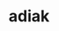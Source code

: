 ---
title: "adiak"
layout: cache
categories: [package, develop-2023-11-05]
meta: {"versions": ["0.2.2"], "compilers": ["cce@=15.0.1", "gcc@=11.4.0", "gcc@=7.3.1", "gcc@=7.5.0", "gcc@=9.4.0", "oneapi@=2023.2.0"], "oss": ["amzn2", "rhel8", "ubuntu18.04", "ubuntu20.04"], "platforms": ["linux"], "targets": ["aarch64", "neoverse_n1", "neoverse_v1", "ppc64le", "x86_64_v3", "zen4"], "stacks": ["e4s", "e4s-cray-rhel", "e4s-neoverse_v1", "e4s-oneapi", "e4s-power", "e4s-rocm-external", "radiuss", "radiuss-aws", "radiuss-aws-aarch64", "root"], "num_specs": 9, "num_specs_by_stack": {"root": 9, "radiuss-aws-aarch64": 2, "radiuss-aws": 1, "e4s-cray-rhel": 1, "radiuss": 1, "e4s-neoverse_v1": 1, "e4s-power": 1, "e4s-rocm-external": 1, "e4s": 1, "e4s-oneapi": 1}}
spec_details: [{"hash": "aqejyvd62rnnwzocnvjc3bcquacv7zvs", "compiler": "gcc@=7.3.1", "versions": ["0.2.2"], "os": "amzn2", "platform": "linux", "target": "aarch64", "variants": ["build_system=cmake", "build_type=Release", "generator=make", "~ipo", "+mpi", "+shared"], "stacks": ["root", "radiuss-aws-aarch64"], "size": "-", "tarball": "https://binaries.spack.io/releases/develop-2023-11-05/build_cache/linux-amzn2-aarch64/gcc-7.3.1/adiak-0.2.2/linux-amzn2-aarch64-gcc-7.3.1-adiak-0.2.2-aqejyvd62rnnwzocnvjc3bcquacv7zvs.spack"}, {"hash": "wqmujh3faucfiuxspkawjviumw4b42cj", "compiler": "gcc@=7.3.1", "versions": ["0.2.2"], "os": "amzn2", "platform": "linux", "target": "neoverse_n1", "variants": ["build_system=cmake", "build_type=Release", "generator=make", "~ipo", "+mpi", "+shared"], "stacks": ["root", "radiuss-aws-aarch64"], "size": "-", "tarball": "https://binaries.spack.io/releases/develop-2023-11-05/build_cache/linux-amzn2-neoverse_n1/gcc-7.3.1/adiak-0.2.2/linux-amzn2-neoverse_n1-gcc-7.3.1-adiak-0.2.2-wqmujh3faucfiuxspkawjviumw4b42cj.spack"}, {"hash": "l6c44c4tzb5rlbwiabsw6pre2uaw4hgj", "compiler": "gcc@=7.3.1", "versions": ["0.2.2"], "os": "amzn2", "platform": "linux", "target": "x86_64_v3", "variants": ["build_system=cmake", "build_type=Release", "generator=make", "~ipo", "+mpi", "+shared"], "stacks": ["root", "radiuss-aws"], "size": "-", "tarball": "https://binaries.spack.io/releases/develop-2023-11-05/build_cache/linux-amzn2-x86_64_v3/gcc-7.3.1/adiak-0.2.2/linux-amzn2-x86_64_v3-gcc-7.3.1-adiak-0.2.2-l6c44c4tzb5rlbwiabsw6pre2uaw4hgj.spack"}, {"hash": "euki4ipk3zedl2rseq5uwjuzrdgulgt5", "compiler": "cce@=15.0.1", "versions": ["0.2.2"], "os": "rhel8", "platform": "linux", "target": "zen4", "variants": ["build_system=cmake", "build_type=Release", "generator=make", "~ipo", "+mpi", "+shared"], "stacks": ["root", "e4s-cray-rhel"], "size": "-", "tarball": "https://binaries.spack.io/releases/develop-2023-11-05/build_cache/linux-rhel8-zen4/cce-15.0.1/adiak-0.2.2/linux-rhel8-zen4-cce-15.0.1-adiak-0.2.2-euki4ipk3zedl2rseq5uwjuzrdgulgt5.spack"}, {"hash": "wfxyucyuz4hfyf5an3vsxoscxzgicals", "compiler": "gcc@=7.5.0", "versions": ["0.2.2"], "os": "ubuntu18.04", "platform": "linux", "target": "x86_64_v3", "variants": ["build_system=cmake", "build_type=Release", "generator=make", "~ipo", "+mpi", "+shared"], "stacks": ["root", "radiuss"], "size": "-", "tarball": "https://binaries.spack.io/releases/develop-2023-11-05/build_cache/linux-ubuntu18.04-x86_64_v3/gcc-7.5.0/adiak-0.2.2/linux-ubuntu18.04-x86_64_v3-gcc-7.5.0-adiak-0.2.2-wfxyucyuz4hfyf5an3vsxoscxzgicals.spack"}, {"hash": "ab3oh3to5xxgtnxe5kfyc3a6ptqutij6", "compiler": "gcc@=11.4.0", "versions": ["0.2.2"], "os": "ubuntu20.04", "platform": "linux", "target": "neoverse_v1", "variants": ["build_system=cmake", "build_type=Release", "generator=make", "~ipo", "+mpi", "+shared"], "stacks": ["root", "e4s-neoverse_v1"], "size": "-", "tarball": "https://binaries.spack.io/releases/develop-2023-11-05/build_cache/linux-ubuntu20.04-neoverse_v1/gcc-11.4.0/adiak-0.2.2/linux-ubuntu20.04-neoverse_v1-gcc-11.4.0-adiak-0.2.2-ab3oh3to5xxgtnxe5kfyc3a6ptqutij6.spack"}, {"hash": "hcggqa5sfal6xyfpgazdd2ticbuzp3gc", "compiler": "gcc@=9.4.0", "versions": ["0.2.2"], "os": "ubuntu20.04", "platform": "linux", "target": "ppc64le", "variants": ["build_system=cmake", "build_type=Release", "generator=make", "~ipo", "+mpi", "+shared"], "stacks": ["root", "e4s-power"], "size": "-", "tarball": "https://binaries.spack.io/releases/develop-2023-11-05/build_cache/linux-ubuntu20.04-ppc64le/gcc-9.4.0/adiak-0.2.2/linux-ubuntu20.04-ppc64le-gcc-9.4.0-adiak-0.2.2-hcggqa5sfal6xyfpgazdd2ticbuzp3gc.spack"}, {"hash": "gqor6r3vhcpgbjpcet5fg2rwuifmjsrr", "compiler": "gcc@=11.4.0", "versions": ["0.2.2"], "os": "ubuntu20.04", "platform": "linux", "target": "x86_64_v3", "variants": ["build_system=cmake", "build_type=Release", "generator=make", "~ipo", "+mpi", "+shared"], "stacks": ["root", "e4s-rocm-external", "e4s"], "size": "-", "tarball": "https://binaries.spack.io/releases/develop-2023-11-05/build_cache/linux-ubuntu20.04-x86_64_v3/gcc-11.4.0/adiak-0.2.2/linux-ubuntu20.04-x86_64_v3-gcc-11.4.0-adiak-0.2.2-gqor6r3vhcpgbjpcet5fg2rwuifmjsrr.spack"}, {"hash": "57d672v5kkq523rxzir7flpicmkwifec", "compiler": "oneapi@=2023.2.0", "versions": ["0.2.2"], "os": "ubuntu20.04", "platform": "linux", "target": "x86_64_v3", "variants": ["build_system=cmake", "build_type=Release", "generator=make", "~ipo", "+mpi", "+shared"], "stacks": ["root", "e4s-oneapi"], "size": "-", "tarball": "https://binaries.spack.io/releases/develop-2023-11-05/build_cache/linux-ubuntu20.04-x86_64_v3/oneapi-2023.2.0/adiak-0.2.2/linux-ubuntu20.04-x86_64_v3-oneapi-2023.2.0-adiak-0.2.2-57d672v5kkq523rxzir7flpicmkwifec.spack"}]
---